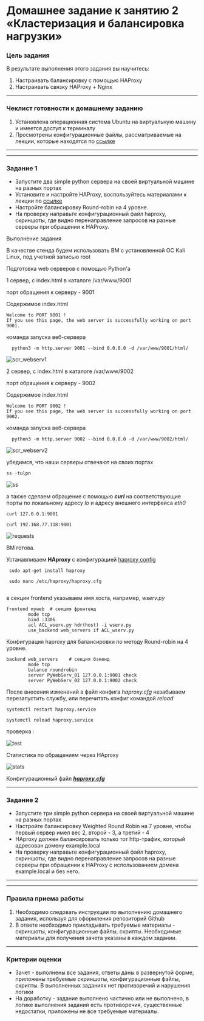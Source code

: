 # Домашнее задание к занятию 2 «Кластеризация и балансировка нагрузки»

### Цель задания
В результате выполнения этого задания вы научитесь:
1. Настраивать балансировку с помощью HAProxy
2. Настраивать связку HAProxy + Nginx

------

### Чеклист готовности к домашнему заданию

1. Установлена операционная система Ubuntu на виртуальную машину и имеется доступ к терминалу
2. Просмотрены конфигурационные файлы, рассматриваемые на лекции, которые находятся по [ссылке](2/)


------
<!--

### Инструкция по выполнению домашнего задания

1. Сделайте fork [репозитория c шаблоном решения](https://github.com/netology-code/sys-pattern-homework) к себе в Github и переименуйте его по названию или номеру занятия, например, https://github.com/имя-вашего-репозитория/gitlab-hw или https://github.com/имя-вашего-репозитория/8-03-hw).
2. Выполните клонирование этого репозитория к себе на ПК с помощью команды git clone.
3. Выполните домашнее задание и заполните у себя локально этот файл README.md:
   - впишите вверху название занятия и ваши фамилию и имя;
   - в каждом задании добавьте решение в требуемом виде: текст/код/скриншоты/ссылка;
   - для корректного добавления скриншотов воспользуйтесь инструкцией [«Как вставить скриншот в шаблон с решением»](https://github.com/netology-code/sys-pattern-homework/blob/main/screen-instruction.md);
   - при оформлении используйте возможности языка разметки md. Коротко об этом можно посмотреть в [инструкции по MarkDown](https://github.com/netology-code/sys-pattern-homework/blob/main/md-instruction.md).
4. После завершения работы над домашним заданием сделайте коммит (git commit -m "comment") и отправьте его на Github (git push origin).
5. Для проверки домашнего задания преподавателем в личном кабинете прикрепите и отправьте ссылку на решение в виде md-файла в вашем Github.
6. Любые вопросы задавайте в чате учебной группы и/или в разделе «Вопросы по заданию» в личном кабинете.

-->

------



### Задание 1
- Запустите два simple python сервера на своей виртуальной машине на разных портах
- Установите и настройте HAProxy, воспользуйтесь материалами к лекции по [ссылке](2/)
- Настройте балансировку Round-robin на 4 уровне.
- На проверку направьте конфигурационный файл haproxy, скриншоты, где видно перенаправление запросов на разные серверы при обращении к HAProxy.


Выполнение задания

В качестве стенда будем использовать ВМ с установленной ОС Kali Linux, под учетной записью root

Подготовка web серверов с помощью Python'а

1 сервер, с index.html в каталоге /var/www/9001

  порт обращения к серверу - 9001

Содержимое index.html

```
Welcome to PORT 9001 !
If you see this page, the web server is successfully working on port 9001.
```
команда запуска веб-сервера

```
  python3 -m http.server 9001 --bind 0.0.0.0 -d /var/www/9001/html/
```

![scr_webserv1](./2/scr/webserv_1.png)

2 сервер, с index.html в каталоге /var/www/9002

  порт обращения к серверу - 9002

Содержимое index.html

```
Welcome to PORT 9002 !
If you see this page, the web server is successfully working on port 9002.
```
команда запуска веб-сервера

```
  python3 -m http.server 9002 --bind 0.0.0.0 -d /var/www/9002/html/
```

![scr_webserv2](./2/scr/webserv_2.png)


убедимся, что наши серверы отвечают на своих портах

```
ss -tulpn
```

![ss](./2/scr/ss.png)

а также сделаем обращение с помощью **_curl_** на соответствующие порты по локальному адресу _lo_ и адресу внешнего интерфейса _eth0_

```
curl 127.0.0.1:9001

curl 192.168.77.118:9001
```

![requests](./2/scr/requests.png)

ВМ готова.

Устанавливаем **HAproxy** c конфигурацией [haproxy config](./2/haproxy/haproxy.cfg)

```
 sudo apt-get install haproxy
 
 sudo nano /etc/haproxy/haproxy.cfg
  
```

в секции frontend указываем имя хоста, например, _wserv.py_

```
frontend myweb  # секция фронтенд
        mode tcp
        bind :3306
        acl ACL_wserv.py hdr(host) -i wserv.py
        use_backend web_servers if ACL_wserv.py

```

Конфигурация haproxy для балансировки по методу Round-robin на 4 уровне.

```
backend web_servers    # секция бэкенд
        mode tcp
        balance roundrobin
        server PyWebServ_01 127.0.0.1:9001 check
        server PyWebServ_02 127.0.0.1:9002 check

```

После внесения изменений в файл конфига _haproxy.cfg_ незабываем перезапустить службу, или перечитать конфиг командой _reload_

```
systemctl restart haproxy.service

systemctl reload haproxy.service
```

проверка :

![test](./2/scr/tests.png)


Статистика по обращениям через HAproxy

![stats](./2/scr/stats.png)

Конфигурационный файл [**_haproxy.cfg_**](./2/haproxy_1/haproxy.cfg)

---



### Задание 2
- Запустите три simple python сервера на своей виртуальной машине на разных портах
- Настройте балансировку Weighted Round Robin на 7 уровне, чтобы первый сервер имел вес 2, второй - 3, а третий - 4
- HAproxy должен балансировать только тот http-трафик, который адресован домену example.local
- На проверку направьте конфигурационный файл haproxy, скриншоты, где видно перенаправление запросов на разные серверы при обращении к HAProxy c использованием домена example.local и без него.



---

<!--

## Задания со звёздочкой*
Эти задания дополнительные. Их можно не выполнять. На зачёт это не повлияет. Вы можете их выполнить, если хотите глубже разобраться в материале.

---

### Задание 3*
- Настройте связку HAProxy + Nginx как было показано на лекции.
- Настройте Nginx так, чтобы файлы .jpg выдавались самим Nginx (предварительно разместите несколько тестовых картинок в директории /var/www/), а остальные запросы переадресовывались на HAProxy, который в свою очередь переадресовывал их на два Simple Python server.
- На проверку направьте конфигурационные файлы nginx, HAProxy, скриншоты с запросами jpg картинок и других файлов на Simple Python Server, демонстрирующие корректную настройку.

---

### Задание 4*
- Запустите 4 simple python сервера на разных портах.
- Первые два сервера будут выдавать страницу index.html вашего сайта example1.local (в файле index.html напишите example1.local)
- Вторые два сервера будут выдавать страницу index.html вашего сайта example2.local (в файле index.html напишите example2.local)
- Настройте два бэкенда HAProxy
- Настройте фронтенд HAProxy так, чтобы в зависимости от запрашиваемого сайта example1.local или example2.local запросы перенаправлялись на разные бэкенды HAProxy
- На проверку направьте конфигурационный файл HAProxy, скриншоты, демонстрирующие запросы к разным фронтендам и ответам от разных бэкендов.

-->

------

### Правила приема работы

1. Необходимо следовать инструкции по выполнению домашнего задания, используя для оформления репозиторий Github
2. В ответе необходимо прикладывать требуемые материалы - скриншоты, конфигурационные файлы, скрипты. Необходимые материалы для получения зачета указаны в каждом задании.


------

### Критерии оценки

- Зачет - выполнены все задания, ответы даны в развернутой форме, приложены требуемые скриншоты, конфигурационные файлы, скрипты. В выполненных заданиях нет противоречий и нарушения логики
- На доработку - задание выполнено частично или не выполнено, в логике выполнения заданий есть противоречия, существенные недостатки, приложены не все требуемые материалы.
